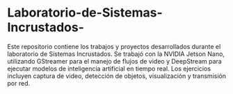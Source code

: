 # Laboratorio-de-Sistemas-Incrustados-

Este repositorio contiene los trabajos y proyectos desarrollados durante el laboratorio de Sistemas Incrustados. Se trabajó con la NVIDIA Jetson Nano, utilizando GStreamer para el manejo de flujos de video y DeepStream para ejecutar modelos de inteligencia artificial en tiempo real. Los ejercicios incluyen captura de video, detección de objetos, visualización y transmisión por red.
